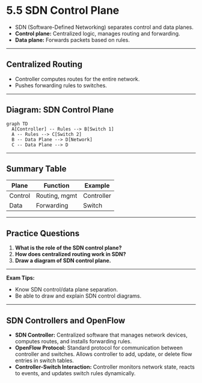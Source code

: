 # 5.5 SDN Control Plane

- SDN (Software-Defined Networking) separates control and data planes.
- **Control plane:** Centralized logic, manages routing and forwarding.
- **Data plane:** Forwards packets based on rules.

---

## Centralized Routing
- Controller computes routes for the entire network.
- Pushes forwarding rules to switches.

---

## Diagram: SDN Control Plane
```mermaid
graph TD
  A[Controller] -- Rules --> B[Switch 1]
  A -- Rules --> C[Switch 2]
  B -- Data Plane --> D[Network]
  C -- Data Plane --> D
```

---

## Summary Table
| Plane      | Function         | Example      |
|------------|------------------|-------------|
| Control    | Routing, mgmt    | Controller  |
| Data       | Forwarding       | Switch      |

---

## Practice Questions
1. **What is the role of the SDN control plane?**
2. **How does centralized routing work in SDN?**
3. **Draw a diagram of SDN control plane.**

---

**Exam Tips:**
- Know SDN control/data plane separation.
- Be able to draw and explain SDN control diagrams.

---

## SDN Controllers and OpenFlow
- **SDN Controller:** Centralized software that manages network devices, computes routes, and installs forwarding rules.
- **OpenFlow Protocol:** Standard protocol for communication between controller and switches. Allows controller to add, update, or delete flow entries in switch tables.
- **Controller-Switch Interaction:** Controller monitors network state, reacts to events, and updates switch rules dynamically. 